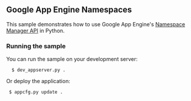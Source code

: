 ## Google App Engine Namespaces

This sample demonstrates how to use Google App Engine's [Namespace Manager API](https://cloud.google.com/appengine/docs/python/multitenancy/multitenancy) in Python.

### Running the sample

You can run the sample on your development server:
        
      $ dev_appserver.py .

Or deploy the application:

     $ appcfg.py update .
